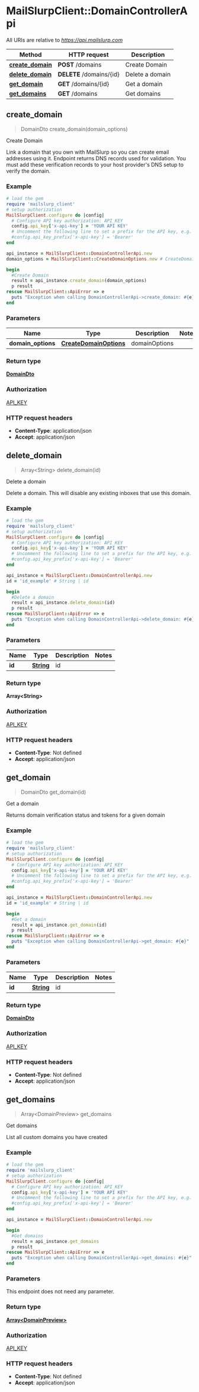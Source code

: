 # MailSlurpClient::DomainControllerApi

All URIs are relative to *https://api.mailslurp.com*

Method | HTTP request | Description
------------- | ------------- | -------------
[**create_domain**](DomainControllerApi.md#create_domain) | **POST** /domains | Create Domain
[**delete_domain**](DomainControllerApi.md#delete_domain) | **DELETE** /domains/{id} | Delete a domain
[**get_domain**](DomainControllerApi.md#get_domain) | **GET** /domains/{id} | Get a domain
[**get_domains**](DomainControllerApi.md#get_domains) | **GET** /domains | Get domains



## create_domain

> DomainDto create_domain(domain_options)

Create Domain

Link a domain that you own with MailSlurp so you can create email addresses using it. Endpoint returns DNS records used for validation. You must add these verification records to your host provider's DNS setup to verify the domain.

### Example

```ruby
# load the gem
require 'mailslurp_client'
# setup authorization
MailSlurpClient.configure do |config|
  # Configure API key authorization: API_KEY
  config.api_key['x-api-key'] = 'YOUR API KEY'
  # Uncomment the following line to set a prefix for the API key, e.g. 'Bearer' (defaults to nil)
  #config.api_key_prefix['x-api-key'] = 'Bearer'
end

api_instance = MailSlurpClient::DomainControllerApi.new
domain_options = MailSlurpClient::CreateDomainOptions.new # CreateDomainOptions | domainOptions

begin
  #Create Domain
  result = api_instance.create_domain(domain_options)
  p result
rescue MailSlurpClient::ApiError => e
  puts "Exception when calling DomainControllerApi->create_domain: #{e}"
end
```

### Parameters


Name | Type | Description  | Notes
------------- | ------------- | ------------- | -------------
 **domain_options** | [**CreateDomainOptions**](CreateDomainOptions.md)| domainOptions | 

### Return type

[**DomainDto**](DomainDto.md)

### Authorization

[API_KEY](../README.md#API_KEY)

### HTTP request headers

- **Content-Type**: application/json
- **Accept**: application/json


## delete_domain

> Array&lt;String&gt; delete_domain(id)

Delete a domain

Delete a domain. This will disable any existing inboxes that use this domain.

### Example

```ruby
# load the gem
require 'mailslurp_client'
# setup authorization
MailSlurpClient.configure do |config|
  # Configure API key authorization: API_KEY
  config.api_key['x-api-key'] = 'YOUR API KEY'
  # Uncomment the following line to set a prefix for the API key, e.g. 'Bearer' (defaults to nil)
  #config.api_key_prefix['x-api-key'] = 'Bearer'
end

api_instance = MailSlurpClient::DomainControllerApi.new
id = 'id_example' # String | id

begin
  #Delete a domain
  result = api_instance.delete_domain(id)
  p result
rescue MailSlurpClient::ApiError => e
  puts "Exception when calling DomainControllerApi->delete_domain: #{e}"
end
```

### Parameters


Name | Type | Description  | Notes
------------- | ------------- | ------------- | -------------
 **id** | [**String**](.md)| id | 

### Return type

**Array&lt;String&gt;**

### Authorization

[API_KEY](../README.md#API_KEY)

### HTTP request headers

- **Content-Type**: Not defined
- **Accept**: application/json


## get_domain

> DomainDto get_domain(id)

Get a domain

Returns domain verification status and tokens for a given domain

### Example

```ruby
# load the gem
require 'mailslurp_client'
# setup authorization
MailSlurpClient.configure do |config|
  # Configure API key authorization: API_KEY
  config.api_key['x-api-key'] = 'YOUR API KEY'
  # Uncomment the following line to set a prefix for the API key, e.g. 'Bearer' (defaults to nil)
  #config.api_key_prefix['x-api-key'] = 'Bearer'
end

api_instance = MailSlurpClient::DomainControllerApi.new
id = 'id_example' # String | id

begin
  #Get a domain
  result = api_instance.get_domain(id)
  p result
rescue MailSlurpClient::ApiError => e
  puts "Exception when calling DomainControllerApi->get_domain: #{e}"
end
```

### Parameters


Name | Type | Description  | Notes
------------- | ------------- | ------------- | -------------
 **id** | [**String**](.md)| id | 

### Return type

[**DomainDto**](DomainDto.md)

### Authorization

[API_KEY](../README.md#API_KEY)

### HTTP request headers

- **Content-Type**: Not defined
- **Accept**: application/json


## get_domains

> Array&lt;DomainPreview&gt; get_domains

Get domains

List all custom domains you have created

### Example

```ruby
# load the gem
require 'mailslurp_client'
# setup authorization
MailSlurpClient.configure do |config|
  # Configure API key authorization: API_KEY
  config.api_key['x-api-key'] = 'YOUR API KEY'
  # Uncomment the following line to set a prefix for the API key, e.g. 'Bearer' (defaults to nil)
  #config.api_key_prefix['x-api-key'] = 'Bearer'
end

api_instance = MailSlurpClient::DomainControllerApi.new

begin
  #Get domains
  result = api_instance.get_domains
  p result
rescue MailSlurpClient::ApiError => e
  puts "Exception when calling DomainControllerApi->get_domains: #{e}"
end
```

### Parameters

This endpoint does not need any parameter.

### Return type

[**Array&lt;DomainPreview&gt;**](DomainPreview.md)

### Authorization

[API_KEY](../README.md#API_KEY)

### HTTP request headers

- **Content-Type**: Not defined
- **Accept**: application/json

